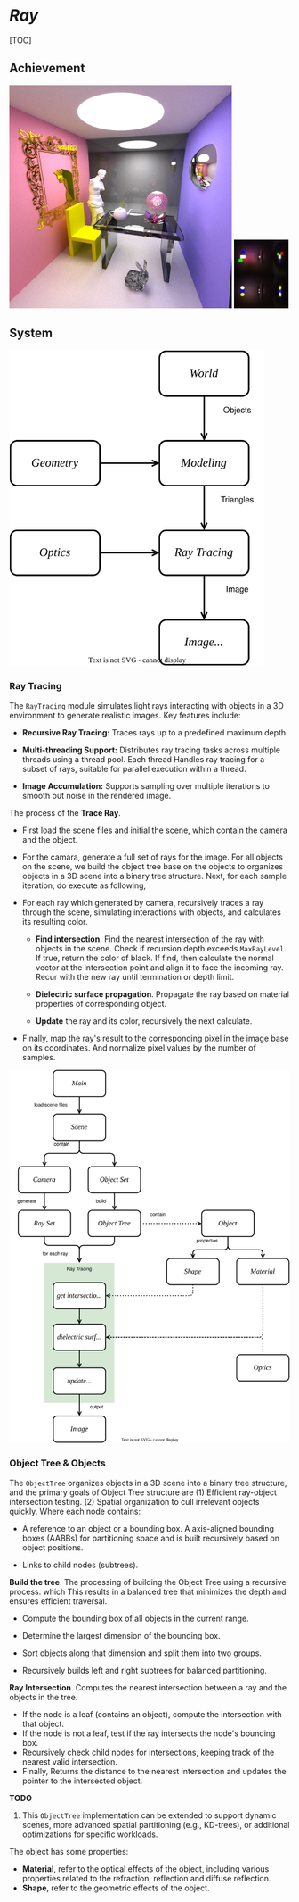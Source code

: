 # $Ray$ 
[TOC]



## Achievement

<img src="./docs/assets/RayTracingTest.png" alt="RayTracingTest" style="zoom:50%;" />

<img src="./docs/assets/RayTracingTest_OpticalVerification.jpg" alt="RayTracingTest_OpticalVerification" style="zoom:12%;" />

## System

<img src="./assets/system1.svg" alt="system1" style="zoom: 67%;" />

### Ray Tracing

The `RayTracing` module simulates light rays interacting with objects in a 3D environment to generate realistic images. Key features include:

- **Recursive Ray Tracing:** Traces rays up to a predefined maximum depth.

- **Multi-threading Support:** Distributes ray tracing tasks across multiple threads using a thread pool. Each thread Handles ray tracing for a subset of rays, suitable for parallel execution within a thread.

- **Image Accumulation:** Supports sampling over multiple iterations to smooth out noise in the rendered image.



The process of the **Trace Ray**.

- First load the scene files and initial the scene, which contain the camera and the object.
- For the camara, generate a full set of rays for the image. For all objects on the scene, we build the object tree base on the objects to organizes objects in a 3D scene into a binary tree structure. Next, for each sample iteration, do execute as following, 

- For each ray which generated by camera, recursively traces a ray through the scene, simulating interactions with objects, and calculates its resulting color.

  - **Find intersection**. Find the nearest intersection of the ray with objects in the scene. Check if recursion depth exceeds `MaxRayLevel`. If true, return the color of black. If find, then calculate the normal vector at the intersection point and align it to face the incoming ray. Recur with the new ray until termination or depth limit.

  - **Dielectric surface propagation**. Propagate the ray based on material properties of corresponding object. 
  - **Update** the ray and its color, recursively the next calculate.

- Finally, map the ray's result to the corresponding pixel in the image base on its coordinates. And normalize pixel values by the number of samples.



<img src="./assets/system2.svg" alt="system2" style="zoom:67%;" />

### Object Tree & Objects

The `ObjectTree` organizes objects in a 3D scene into a binary tree structure, and the primary goals of Object Tree structure are (1)  Efficient ray-object intersection testing. (2) Spatial organization to cull irrelevant objects quickly. Where each node contains:

- A reference to an object or a bounding box. A axis-aligned bounding boxes (AABBs) for partitioning space and is built recursively based on object positions.

- Links to child nodes (subtrees).

  

**Build the tree**. The processing of building the Object Tree using a recursive process. which This results in a balanced tree that minimizes the depth and ensures efficient traversal.

- Compute the bounding box of all objects in the current range.

- Determine the largest dimension of the bounding box.

- Sort objects along that dimension and split them into two groups.

- Recursively builds left and right subtrees for balanced partitioning.

  

**Ray Intersection**. Computes the nearest intersection between a ray and the objects in the tree.

- If the node is a leaf (contains an object), compute the intersection with that object.
- If the node is not a leaf, test if the ray intersects the node's bounding box.
- Recursively check child nodes for intersections, keeping track of the nearest valid intersection.
- Finally, Returns the distance to the nearest intersection and updates the pointer to the intersected object.



**TODO**

1. This `ObjectTree` implementation can be extended to support dynamic scenes, more advanced spatial partitioning (e.g., KD-trees), or additional optimizations for specific workloads.



The object has some properties:

- **Material**, refer to the optical effects of the object, including various properties related to the refraction, reflection and diffuse reflection.
- **Shape**, refer to the geometric effects of the object.
